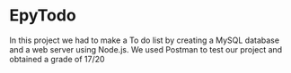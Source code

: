 # EpyTodo
In this project we had to make a To do list by creating a MySQL database and a web server using Node.js. We used Postman to test our project and obtained a grade of 17/20
